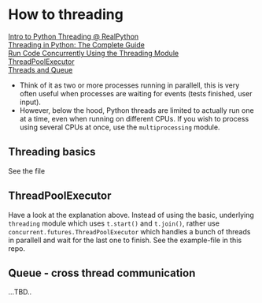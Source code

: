 # How to threading

[Intro to Python Threading @ RealPython](https://realpython.com/intro-to-python-threading/)  
[Threading in Python: The Complete Guide](https://superfastpython.com/threading-in-python/)  
[Run Code Concurrently Using the Threading Module](https://youtu.be/IEEhzQoKtQU)  
[ThreadPoolExecutor](https://superfastpython.com/threadpoolexecutor-in-python/)  
[Threads and Queue](https://medium.datadriveninvestor.com/the-most-simple-explanation-of-threads-and-queues-in-python-cbc206025dd1)  

* Think of it as two or more processes running in parallell, this is very often useful when processes are waiting for events (tests finished, user input).
* However, below the hood, Python threads are limited to actually run one at a time, even when running on different CPUs. If you wish to process using several CPUs at once, use the `multiprocessing` module.

## Threading basics
See the file 



## ThreadPoolExecutor

Have a look at the explanation above. Instead of using the basic, underlying `threading` module which uses `t.start()` and `t.join()`, rather use `concurrent.futures.ThreadPoolExecutor` which handles a bunch of threads in parallell and wait for the last one to finish. See the example-file in this repo.



## Queue - cross thread communication
...TBD..

